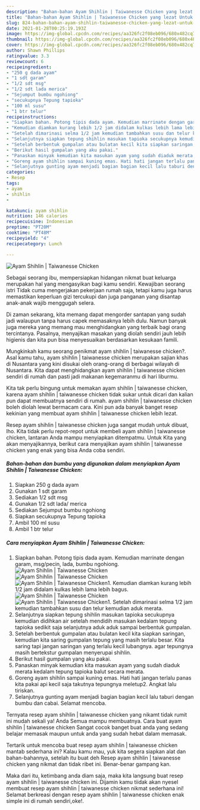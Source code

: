 ```yaml
---
description: "Bahan-bahan Ayam Shihlin | Taiwanesse Chicken yang lezat Untuk Jualan"
title: "Bahan-bahan Ayam Shihlin | Taiwanesse Chicken yang lezat Untuk Jualan"
slug: 824-bahan-bahan-ayam-shihlin-taiwanesse-chicken-yang-lezat-untuk-jualan
date: 2021-01-28T00:25:19.193Z
image: https://img-global.cpcdn.com/recipes/aa326fc2f08eb096/680x482cq70/ayam-shihlin-taiwanesse-chicken-foto-resep-utama.jpg
thumbnail: https://img-global.cpcdn.com/recipes/aa326fc2f08eb096/680x482cq70/ayam-shihlin-taiwanesse-chicken-foto-resep-utama.jpg
cover: https://img-global.cpcdn.com/recipes/aa326fc2f08eb096/680x482cq70/ayam-shihlin-taiwanesse-chicken-foto-resep-utama.jpg
author: Shawn Phillips
ratingvalue: 3.3
reviewcount: 6
recipeingredient:
- "250 g dada ayam"
- "1 sdt garam"
- "1/2 sdt msg"
- "1/2 sdt lada merica"
- "Sejumput bumbu ngohiong"
- "secukupnya Tepung tapioka"
- "100 ml susu"
- "1 btr telur"
recipeinstructions:
- "Siapkan bahan. Potong tipis dada ayam. Kemudian marrinate dengan garam, msg/pecin, lada, bumbu ngohiong."
- "Kemudian diamkan kurang lebih 1/2 jam didalam kulkas lebih lama lebih bagus."
- "Setelah dimarinasi selma 1/2 jam kemudian tambahkan susu dan telur kemudian aduk merata."
- "Selanjutnya siapkan tepung shihlin masukan tapioka secukupnya kemudian didihkan air setelah mendidih masukan kedalam tepung tapioka sedikit saja selanjutnya aduk aduk sampai berbentuk gumpalan."
- "Setelah berbentuk gumpalan atau bulatan kecil kita siapkan saringan, kemudian kita saring gumpalan tepung yang masih terlalu besar. Kita saring tapi jangan saringan yang terlalu kecil lubangnya. agar tepungnya masih bertekstur gumpalan menyerupai shihlin."
- "Berikut hasil gumpalan yang aku pakai."
- "Panaskan minyak kemudian kita masukan ayam yang sudah diaduk merata kedalam tepung tapioka balut secara merata."
- "Goreng ayam shihlin sampai kuning emas. Hati hati jangan terlalu panas kita pakai api kecil saja takutnya tepungnya meletup2. Angkat lalu tiriskan."
- "Selanjutnya gunting ayam menjadi bagian bagian kecil lalu taburi dengan bumbu dan cabai. Selamat mencoba."
categories:
- Resep
tags:
- ayam
- shihlin
- 

katakunci: ayam shihlin  
nutrition: 146 calories
recipecuisine: Indonesian
preptime: "PT20M"
cooktime: "PT48M"
recipeyield: "4"
recipecategory: Lunch

---
```



![Ayam Shihlin | Taiwanesse Chicken](https://img-global.cpcdn.com/recipes/aa326fc2f08eb096/680x482cq70/ayam-shihlin-taiwanesse-chicken-foto-resep-utama.jpg)

Sebagai seorang ibu, mempersiapkan hidangan nikmat buat keluarga merupakan hal yang mengasyikan bagi kamu sendiri. Kewajiban seorang istri Tidak cuma mengerjakan pekerjaan rumah saja, tetapi kamu juga harus memastikan keperluan gizi tercukupi dan juga panganan yang disantap anak-anak wajib menggugah selera.

Di zaman  sekarang, kita memang dapat mengorder santapan yang sudah jadi walaupun tanpa harus capek memasaknya lebih dulu. Namun banyak juga mereka yang memang mau menghidangkan yang terbaik bagi orang tercintanya. Pasalnya, menyajikan masakan yang diolah sendiri jauh lebih higienis dan kita pun bisa menyesuaikan berdasarkan kesukaan famili. 



Mungkinkah kamu seorang penikmat ayam shihlin | taiwanesse chicken?. Asal kamu tahu, ayam shihlin | taiwanesse chicken merupakan sajian khas di Nusantara yang kini disukai oleh orang-orang di berbagai wilayah di Nusantara. Kita dapat menghidangkan ayam shihlin | taiwanesse chicken sendiri di rumah dan pasti jadi makanan kegemaranmu di hari liburmu.

Kita tak perlu bingung untuk memakan ayam shihlin | taiwanesse chicken, karena ayam shihlin | taiwanesse chicken tidak sukar untuk dicari dan kalian pun dapat membuatnya sendiri di rumah. ayam shihlin | taiwanesse chicken boleh diolah lewat bermacam cara. Kini pun ada banyak banget resep kekinian yang membuat ayam shihlin | taiwanesse chicken lebih lezat.

Resep ayam shihlin | taiwanesse chicken juga sangat mudah untuk dibuat, lho. Kita tidak perlu repot-repot untuk membeli ayam shihlin | taiwanesse chicken, lantaran Anda mampu menyiapkan ditempatmu. Untuk Kita yang akan menyajikannya, berikut cara menyajikan ayam shihlin | taiwanesse chicken yang enak yang bisa Anda coba sendiri.

<!--inarticleads1-->

##### Bahan-bahan dan bumbu yang digunakan dalam menyiapkan Ayam Shihlin | Taiwanesse Chicken:

1. Siapkan 250 g dada ayam
1. Gunakan 1 sdt garam
1. Sediakan 1/2 sdt msg
1. Gunakan 1/2 sdt lada/ merica
1. Sediakan Sejumput bumbu ngohiong
1. Siapkan secukupnya Tepung tapioka
1. Ambil 100 ml susu
1. Ambil 1 btr telur




<!--inarticleads2-->

##### Cara menyiapkan Ayam Shihlin | Taiwanesse Chicken:

1. Siapkan bahan. Potong tipis dada ayam. Kemudian marrinate dengan garam, msg/pecin, lada, bumbu ngohiong.
<img src="https://img-global.cpcdn.com/steps/c9981e3abfcd7fab/160x128cq70/ayam-shihlin-taiwanesse-chicken-langkah-memasak-1-foto.jpg" alt="Ayam Shihlin | Taiwanesse Chicken"><img src="https://img-global.cpcdn.com/steps/b4766e0bcb07b7be/160x128cq70/ayam-shihlin-taiwanesse-chicken-langkah-memasak-1-foto.jpg" alt="Ayam Shihlin | Taiwanesse Chicken"><img src="https://img-global.cpcdn.com/steps/714f979530d5d557/160x128cq70/ayam-shihlin-taiwanesse-chicken-langkah-memasak-1-foto.jpg" alt="Ayam Shihlin | Taiwanesse Chicken">1. Kemudian diamkan kurang lebih 1/2 jam didalam kulkas lebih lama lebih bagus.
<img src="https://img-global.cpcdn.com/steps/3ffc23d02e963053/160x128cq70/ayam-shihlin-taiwanesse-chicken-langkah-memasak-2-foto.jpg" alt="Ayam Shihlin | Taiwanesse Chicken"><img src="https://img-global.cpcdn.com/steps/768475d68ecb928b/160x128cq70/ayam-shihlin-taiwanesse-chicken-langkah-memasak-2-foto.jpg" alt="Ayam Shihlin | Taiwanesse Chicken">1. Setelah dimarinasi selma 1/2 jam kemudian tambahkan susu dan telur kemudian aduk merata.
1. Selanjutnya siapkan tepung shihlin masukan tapioka secukupnya kemudian didihkan air setelah mendidih masukan kedalam tepung tapioka sedikit saja selanjutnya aduk aduk sampai berbentuk gumpalan.
1. Setelah berbentuk gumpalan atau bulatan kecil kita siapkan saringan, kemudian kita saring gumpalan tepung yang masih terlalu besar. Kita saring tapi jangan saringan yang terlalu kecil lubangnya. agar tepungnya masih bertekstur gumpalan menyerupai shihlin.
1. Berikut hasil gumpalan yang aku pakai.
1. Panaskan minyak kemudian kita masukan ayam yang sudah diaduk merata kedalam tepung tapioka balut secara merata.
1. Goreng ayam shihlin sampai kuning emas. Hati hati jangan terlalu panas kita pakai api kecil saja takutnya tepungnya meletup2. Angkat lalu tiriskan.
1. Selanjutnya gunting ayam menjadi bagian bagian kecil lalu taburi dengan bumbu dan cabai. Selamat mencoba.




Ternyata resep ayam shihlin | taiwanesse chicken yang nikamt tidak rumit ini mudah sekali ya! Anda Semua mampu membuatnya. Cara buat ayam shihlin | taiwanesse chicken Sangat cocok banget buat anda yang sedang belajar memasak maupun untuk anda yang sudah hebat dalam memasak.

Tertarik untuk mencoba buat resep ayam shihlin | taiwanesse chicken mantab sederhana ini? Kalau kamu mau, yuk kita segera siapkan alat dan bahan-bahannya, setelah itu buat deh Resep ayam shihlin | taiwanesse chicken yang nikmat dan tidak ribet ini. Benar-benar gampang kan. 

Maka dari itu, ketimbang anda diam saja, maka kita langsung buat resep ayam shihlin | taiwanesse chicken ini. Dijamin kamu tiidak akan nyesel membuat resep ayam shihlin | taiwanesse chicken nikmat sederhana ini! Selamat berkreasi dengan resep ayam shihlin | taiwanesse chicken enak simple ini di rumah sendiri,oke!.

